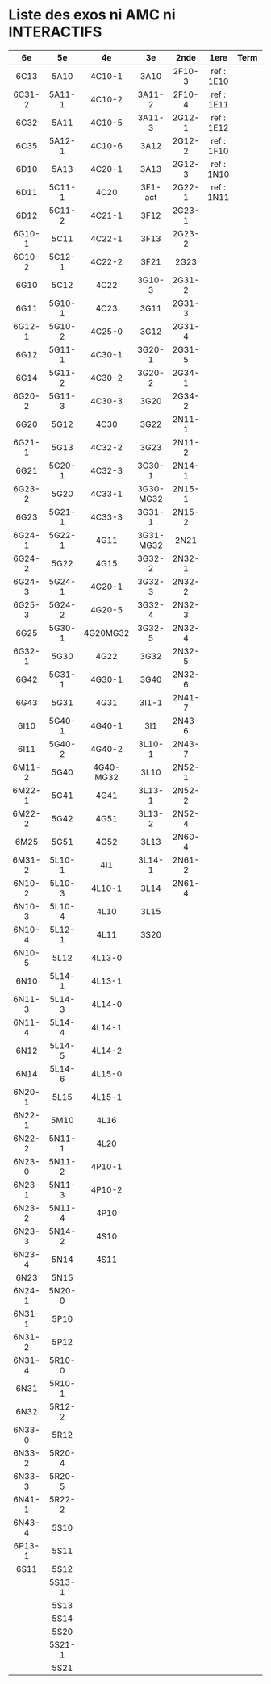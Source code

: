 # Liste des exos ni AMC ni INTERACTIFS

|6e|5e|4e|3e|2nde|1ere|Term|Reste|
|:-:|:-:|:-:|:-:|:-:|:-:|:-:|:-:|
|6C13|5A10|4C10-1|3A10|2F10-3|ref : 1E10||beta2F31|
|6C31-2|5A11-1|4C10-2|3A11-2|2F10-4|ref : 1E11||beta2N60-X1|
|6C32|5A11|4C10-5|3A11-3|2G12-1|ref : 1E12||beta2N60-X2|
|6C35|5A12-1|4C10-6|3A12|2G12-2|ref : 1F10||beta3F23|
|6D10|5A13|4C20-1|3A13|2G12-3|ref : 1N10||beta3G15|
|6D11|5C11-1|4C20|3F1-act|2G22-1|ref : 1N11||beta3G41|
|6D12|5C11-2|4C21-1|3F12|2G23-1|||beta3s21|
|6G10-1|5C11|4C22-1|3F13|2G23-2|||beta4C31|
|6G10-2|5C12-1|4C22-2|3F21|2G23|||beta4G20-3|
|6G10|5C12|4C22|3G10-3|2G31-2|||beta4G20-4|
|6G11|5G10-1|4C23|3G11|2G31-3|||beta6C33-1|
|6G12-1|5G10-2|4C25-0|3G12|2G31-4|||beta6test2|
|6G12|5G11-1|4C30-1|3G20-1|2G31-5|||beta6test2021|
|6G14|5G11-2|4C30-2|3G20-2|2G34-1|||betaAsymptotesObliques|
|6G20-2|5G11-3|4C30-3|3G20|2G34-2|||betaComplexes|
|6G20|5G12|4C30|3G22|2N11-1|||betaDivisionsDePolynomes|
|6G21-1|5G13|4C32-2|3G23|2N11-2|||betaEq1erDegreDansC|
|6G21|5G20-1|4C32-3|3G30-1|2N14-1|||betaEq2eDegAvecParam|
|6G23-2|5G20|4C33-1|3G30-MG32|2N15-1|||betaEqCarreDansC|
|6G23|5G21-1|4C33-3|3G31-1|2N15-2|||betaEquationsLog|
|6G24-1|5G22-1|4G11|3G31-MG32|2N21|||betaEqValAbs|
|6G24-2|5G22|4G15|3G32-2|2N32-1|||betaExo3d|
|6G24-3|5G24-1|4G20-1|3G32-3|2N32-2|||betaExoSimpleMatthieu|
|6G25-3|5G24-2|4G20-5|3G32-4|2N32-3|||betaModèle10_simple_question-reponse|
|6G25|5G30-1|4G20MG32|3G32-5|2N32-4|||betaModèle11_paramétrable|
|6G32-1|5G30|4G22|3G32|2N32-5|||betaModèle20_plusieurs_types_de_questions|
|6G42|5G31-1|4G30-1|3G40|2N32-6|||betaModèle21_paramétrables|
|6G43|5G31|4G31|3I1-1|2N41-7|||betaModèle30_constructions_géométriques|
|6I10|5G40-1|4G40-1|3I1|2N43-6|||betaModèle31_paramétrables|
|6I11|5G40-2|4G40-2|3L10-1|2N43-7|||betaModèle40_tableau_proportionnalite|
|6M11-2|5G40|4G40-MG32|3L10|2N52-1|||betaModèle41_tableau_signes_variations|
|6M22-1|5G41|4G41|3L13-1|2N52-2|||betaProbaAouB|
|6M22-2|5G42|4G51|3L13-2|2N52-4|||betaProbabilites|
|6M25|5G51|4G52|3L13|2N60-4|||betaPuissances|
|6M31-2|5L10-1|4I1|3L14-1|2N61-2|||betarotation3d|
|6N10-2|5L10-3|4L10-1|3L14|2N61-4|||betaSys2x2CombLin|
|6N10-3|5L10-4|4L10|3L15||||betaTracerParabole|
|6N10-4|5L12-1|4L11|3S20||||betatrinome|
|6N10-5|5L12|4L13-0|||||moule_a_exo_mathalea|
|6N10|5L14-1|4L13-1|||||moule_a_exo_mathalea2d|
|6N11-3|5L14-3|4L14-0|||||c3C10-2|
|6N11-4|5L14-4|4L14-1|||||c3C10-4|
|6N12|5L14-5|4L14-2|||||c3C11|
|6N14|5L14-6|4L15-0|||||c3N10|
|6N20-1|5L15|4L15-1|||||c3N20|
|6N22-1|5M10|4L16|||||c3N22|
|6N22-2|5N11-1|4L20|||||c3N23|
|6N23-0|5N11-2|4P10-1|||||CM020|
|6N23-1|5N11-3|4P10-2|||||CM021|
|6N23-2|5N11-4|4P10|||||PEA11-1|
|6N23-3|5N14-2|4S10|||||PEA11|
|6N23-4|5N14|4S11|||||P003|
|6N23|5N15||||||P004|
|6N24-1|5N20-0||||||P005|
|6N31-1|5P10||||||P006|
|6N31-2|5P12||||||P007|
|6N31-4|5R10-0||||||P008|
|6N31|5R10-1||||||P009|
|6N32|5R12-2||||||P010|
|6N33-0|5R12||||||P011|
|6N33-2|5R20-4||||||P012|
|6N33-3|5R20-5|||||||
|6N41-1|5R22-2|||||||
|6N43-4|5S10|||||||
|6P13-1|5S11|||||||
|6S11|5S12|||||||
||5S13-1|||||||
||5S13|||||||
||5S14|||||||
||5S20|||||||
||5S21-1|||||||
||5S21|||||||
